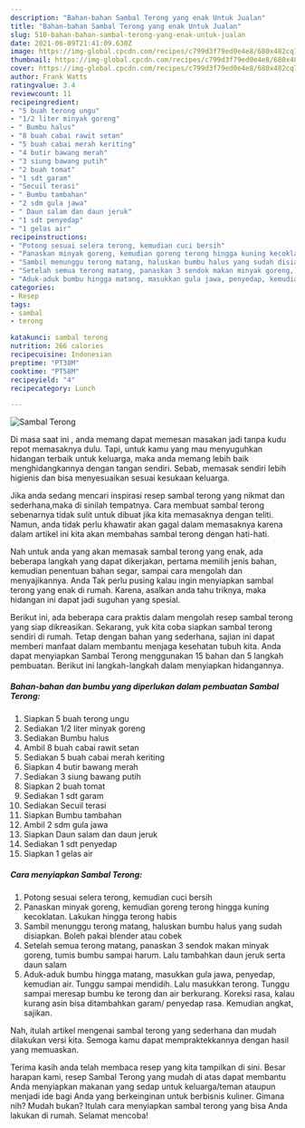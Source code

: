 ```yaml
---
description: "Bahan-bahan Sambal Terong yang enak Untuk Jualan"
title: "Bahan-bahan Sambal Terong yang enak Untuk Jualan"
slug: 510-bahan-bahan-sambal-terong-yang-enak-untuk-jualan
date: 2021-06-09T21:41:09.630Z
image: https://img-global.cpcdn.com/recipes/c799d3f79ed0e4e8/680x482cq70/sambal-terong-foto-resep-utama.jpg
thumbnail: https://img-global.cpcdn.com/recipes/c799d3f79ed0e4e8/680x482cq70/sambal-terong-foto-resep-utama.jpg
cover: https://img-global.cpcdn.com/recipes/c799d3f79ed0e4e8/680x482cq70/sambal-terong-foto-resep-utama.jpg
author: Frank Watts
ratingvalue: 3.4
reviewcount: 11
recipeingredient:
- "5 buah terong ungu"
- "1/2 liter minyak goreng"
- " Bumbu halus"
- "8 buah cabai rawit setan"
- "5 buah cabai merah keriting"
- "4 butir bawang merah"
- "3 siung bawang putih"
- "2 buah tomat"
- "1 sdt garam"
- "Secuil terasi"
- " Bumbu tambahan"
- "2 sdm gula jawa"
- " Daun salam dan daun jeruk"
- "1 sdt penyedap"
- "1 gelas air"
recipeinstructions:
- "Potong sesuai selera terong, kemudian cuci bersih"
- "Panaskan minyak goreng, kemudian goreng terong hingga kuning kecoklatan. Lakukan hingga terong habis"
- "Sambil menunggu terong matang, haluskan bumbu halus yang sudah disiapkan. Boleh pakai blender atau cobek"
- "Setelah semua terong matang, panaskan 3 sendok makan minyak goreng, tumis bumbu sampai harum. Lalu tambahkan daun jeruk serta daun salam"
- "Aduk-aduk bumbu hingga matang, masukkan gula jawa, penyedap, kemudian air. Tunggu sampai mendidih. Lalu masukkan terong. Tunggu sampai meresap bumbu ke terong dan air berkurang. Koreksi rasa, kalau kurang asin bisa ditambahkan garam/ penyedap rasa. Kemudian angkat, sajikan."
categories:
- Resep
tags:
- sambal
- terong

katakunci: sambal terong 
nutrition: 266 calories
recipecuisine: Indonesian
preptime: "PT38M"
cooktime: "PT58M"
recipeyield: "4"
recipecategory: Lunch

---
```



![Sambal Terong](https://img-global.cpcdn.com/recipes/c799d3f79ed0e4e8/680x482cq70/sambal-terong-foto-resep-utama.jpg)

Di masa  saat ini , anda memang dapat memesan masakan jadi tanpa kudu repot memasaknya dulu. Tapi, untuk kamu yang mau menyuguhkan hidangan terbaik untuk keluarga, maka anda memang lebih baik menghidangkannya dengan tangan sendiri. Sebab, memasak sendiri lebih higienis dan bisa menyesuaikan sesuai kesukaan keluarga.

Jika anda sedang mencari inspirasi resep sambal terong yang nikmat dan sederhana,maka di sinilah tempatnya. Cara membuat sambal terong  sebenarnya tidak sulit untuk dibuat jika kita memasaknya dengan teliti. Namun, anda tidak perlu khawatir akan gagal dalam memasaknya 
karena dalam artikel ini kita akan membahas sambal terong dengan hati-hati.  



Nah untuk anda yang akan memasak sambal terong yang enak, ada beberapa langkah yang dapat dikerjakan, pertama memilih jenis bahan, kemudian penentuan bahan segar, sampai cara mengolah dan menyajikannya. Anda Tak perlu pusing kalau ingin menyiapkan sambal terong yang enak di rumah. Karena, asalkan anda  tahu triknya, maka hidangan ini dapat jadi suguhan yang spesial.

Berikut ini, ada beberapa cara praktis  dalam mengolah resep sambal terong yang siap dikreasikan. Sekarang, yuk kita coba siapkan sambal terong sendiri di rumah. Tetap dengan bahan yang sederhana, sajian ini dapat memberi manfaat dalam membantu menjaga kesehatan tubuh kita. Anda dapat menyiapkan Sambal Terong menggunakan 15 bahan dan 5 langkah pembuatan. Berikut ini langkah-langkah dalam menyiapkan hidangannya.

<!--inarticleads1-->

##### Bahan-bahan dan bumbu yang diperlukan dalam pembuatan Sambal Terong:

1. Siapkan 5 buah terong ungu
1. Sediakan 1/2 liter minyak goreng
1. Sediakan  Bumbu halus
1. Ambil 8 buah cabai rawit setan
1. Sediakan 5 buah cabai merah keriting
1. Siapkan 4 butir bawang merah
1. Sediakan 3 siung bawang putih
1. Siapkan 2 buah tomat
1. Sediakan 1 sdt garam
1. Sediakan Secuil terasi
1. Siapkan  Bumbu tambahan
1. Ambil 2 sdm gula jawa
1. Siapkan  Daun salam dan daun jeruk
1. Sediakan 1 sdt penyedap
1. Siapkan 1 gelas air




<!--inarticleads2-->

##### Cara menyiapkan Sambal Terong:

1. Potong sesuai selera terong, kemudian cuci bersih
1. Panaskan minyak goreng, kemudian goreng terong hingga kuning kecoklatan. Lakukan hingga terong habis
1. Sambil menunggu terong matang, haluskan bumbu halus yang sudah disiapkan. Boleh pakai blender atau cobek
1. Setelah semua terong matang, panaskan 3 sendok makan minyak goreng, tumis bumbu sampai harum. Lalu tambahkan daun jeruk serta daun salam
1. Aduk-aduk bumbu hingga matang, masukkan gula jawa, penyedap, kemudian air. Tunggu sampai mendidih. Lalu masukkan terong. Tunggu sampai meresap bumbu ke terong dan air berkurang. Koreksi rasa, kalau kurang asin bisa ditambahkan garam/ penyedap rasa. Kemudian angkat, sajikan.




Nah, itulah artikel mengenai  sambal terong  yang sederhana dan mudah dilakukan versi kita. Semoga kamu dapat mempraktekkannya dengan hasil yang memuaskan. 

Terima kasih anda telah membaca resep yang kita tampilkan di sini. Besar harapan kami, resep  Sambal Terong yang mudah di atas dapat membantu Anda menyiapkan makanan yang sedap untuk keluarga/teman ataupun menjadi ide bagi Anda yang berkeinginan untuk berbisnis kuliner. Gimana nih? Mudah bukan? Itulah cara menyiapkan sambal terong yang bisa Anda lakukan di rumah. Selamat mencoba!

